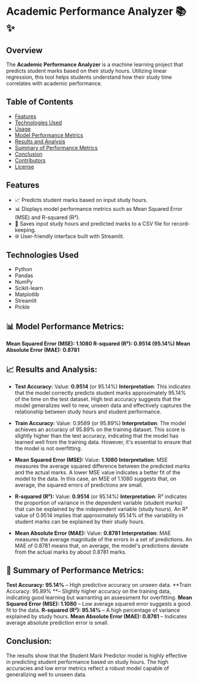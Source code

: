 # Academic Performance Analyzer 📚✨

## Overview
The **Academic Performance Analyzer** is a machine learning project that predicts student marks based on their study hours. Utilizing linear regression, this tool helps students understand how their study time correlates with academic performance. 

## Table of Contents
- [Features](#features)
- [Technologies Used](#technologies-used)
- [Usage](#usage)
- [Model Performance Metrics](#model-performance-metrics)
- [Results and Analysis](#results-and-analysis)
- [Summary of Performance Metrics](#summary-of-performance-metrics)
- [Conclusion](#conclusion)
- [Contributors](#contributors)
- [License](#license)

## Features
- 📈 Predicts student marks based on input study hours.
- 📊 Displays model performance metrics such as Mean Squared Error (MSE) and R-squared (R²).
- 💾 Saves input study hours and predicted marks to a CSV file for record-keeping.
- 🌐 User-friendly interface built with Streamlit.

## Technologies Used
- Python
- Pandas
- NumPy
- Scikit-learn
- Matplotlib
- Streamlit
- Pickle

## 📊 Model Performance Metrics:

**Mean Squared Error (MSE): 1.1080
R-squared (R²): 0.9514 (95.14%)
Mean Absolute Error (MAE): 0.8781**

## 📈 Results and Analysis:

- **Test Accuracy:**
Value: **0.9514** (or 95.14%)
**Interpretation**: This indicates that the model correctly predicts student marks approximately 95.14% of the time on the test dataset. High test accuracy suggests that the model generalizes well to new, unseen data and effectively captures the relationship between study hours and student performance.

- **Train Accuracy:**
Value: 0.9589 (or 95.89%)
**Interpretation**: The model achieves an accuracy of 95.89% on the training dataset. This score is slightly higher than the test accuracy, indicating that the model has learned well from the training data. However, it's essential to ensure that the model is not overfitting.

- **Mean Squared Error (MSE):**
Value: **1.1080**
**Interpretation**: MSE measures the average squared difference between the predicted marks and the actual marks. A lower MSE value indicates a better fit of the model to the data. In this case, an MSE of 1.1080 suggests that, on average, the squared errors of predictions are small.

- **R-squared (R²):**
Value: **0.9514** (or 95.14%)
**Interpretation**: R² indicates the proportion of variance in the dependent variable (student marks) that can be explained by the independent variable (study hours). An R² value of 0.9514 implies that approximately 95.14% of the variability in student marks can be explained by their study hours.

- **Mean Absolute Error (MAE):**
Value: **0.8781**
**Interpretation**: MAE measures the average magnitude of the errors in a set of predictions. An MAE of 0.8781 means that, on average, the model's predictions deviate from the actual marks by about 0.8781 marks.

## 🚀 Summary of Performance Metrics:
**Test Accuracy: 95.14%** – High predictive accuracy on unseen data.
**Train Accuracy: 95.89% **– Slightly higher accuracy on the training data, indicating good learning but warranting an assessment for overfitting.
**Mean Squared Error (MSE): 1.1080** – Low average squared error suggests a good fit to the data.
**R-squared (R²): 95.14%** – A high percentage of variance explained by study hours.
**Mean Absolute Error (MAE): 0.8781** – Indicates average absolute prediction error is small.

## Conclusion:
The results show that the Student Mark Predictor model is highly effective in predicting student performance based on study hours. The high accuracies and low error metrics reflect a robust model capable of generalizing well to unseen data.
